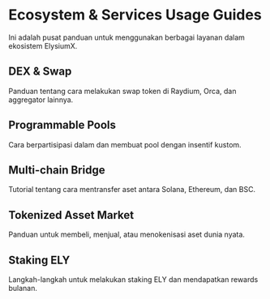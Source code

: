 # Ecosystem & Services Usage Guides

Ini adalah pusat panduan untuk menggunakan berbagai layanan dalam ekosistem ElysiumX.

## DEX & Swap
Panduan tentang cara melakukan swap token di Raydium, Orca, dan aggregator lainnya.

## Programmable Pools
Cara berpartisipasi dalam dan membuat pool dengan insentif kustom.

## Multi-chain Bridge
Tutorial tentang cara mentransfer aset antara Solana, Ethereum, dan BSC.

## Tokenized Asset Market
Panduan untuk membeli, menjual, atau menokenisasi aset dunia nyata.

## Staking ELY
Langkah-langkah untuk melakukan staking ELY dan mendapatkan rewards bulanan.
